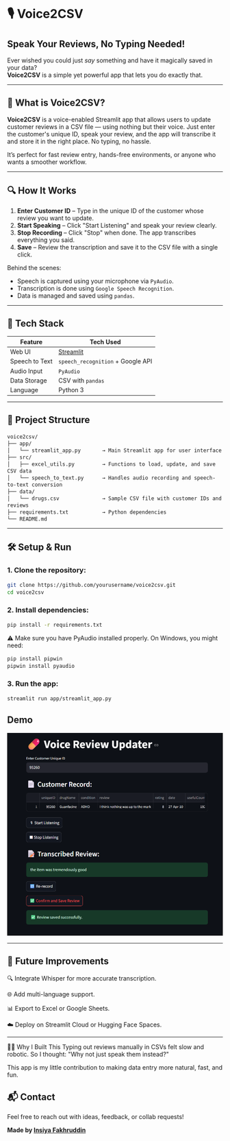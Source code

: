 # 🎙️ Voice2CSV 
## Speak Your Reviews, No Typing Needed!

Ever wished you could just *say* something and have it magically saved in your data?  
**Voice2CSV** is a simple yet powerful app that lets you do exactly that.

---

## 🚀 What is Voice2CSV?

**Voice2CSV** is a voice-enabled Streamlit app that allows users to update customer reviews in a CSV file — using nothing but their voice. Just enter the customer's unique ID, speak your review, and the app will transcribe it and store it in the right place. No typing, no hassle.

It’s perfect for fast review entry, hands-free environments, or anyone who wants a smoother workflow.

---

## 🔍 How It Works

1. **Enter Customer ID** – Type in the unique ID of the customer whose review you want to update.
2. **Start Speaking** – Click "Start Listening" and speak your review clearly.
3. **Stop Recording** – Click "Stop" when done. The app transcribes everything you said.
4. **Save** – Review the transcription and save it to the CSV file with a single click.

Behind the scenes:
- Speech is captured using your microphone via `PyAudio`.
- Transcription is done using `Google Speech Recognition`.
- Data is managed and saved using `pandas`.

---

## 🧠 Tech Stack

| Feature            | Tech Used                   |
|--------------------|-----------------------------|
| Web UI             | [Streamlit](https://streamlit.io) |
| Speech to Text     | `speech_recognition` + Google API |
| Audio Input        | `PyAudio`                   |
| Data Storage       | CSV with `pandas`           |
| Language           | Python 3                    |

---

## 📁 Project Structure
````pgsql
voice2csv/
├── app/
│   └── streamlit_app.py       → Main Streamlit app for user interface
├── src/
│   ├── excel_utils.py         → Functions to load, update, and save CSV data
│   └── speech_to_text.py      → Handles audio recording and speech-to-text conversion
├── data/
│   └── drugs.csv              → Sample CSV file with customer IDs and reviews
├── requirements.txt           → Python dependencies
└── README.md                  
````

---

## 🛠️ Setup & Run

### 1. Clone the repository:
```bash
git clone https://github.com/yourusername/voice2csv.git
cd voice2csv
```
### 2. Install dependencies:
```bash
pip install -r requirements.txt
```
⚠️ Make sure you have PyAudio installed properly. On Windows, you might need:

```bash
pip install pipwin
pipwin install pyaudio
```
### 3. Run the app:
```bash
streamlit run app/streamlit_app.py
```

## Demo

![Voice Reviewer](simulation.png)

---
## 🎯 Future Improvements
🔍 Integrate Whisper for more accurate transcription.

🌐 Add multi-language support.

📊 Export to Excel or Google Sheets.

☁️ Deploy on Streamlit Cloud or Hugging Face Spaces.

---
🙋‍♀️ Why I Built This
Typing out reviews manually in CSVs felt slow and robotic. So I thought: "Why not just speak them instead?"

This app is my little contribution to making data entry more natural, fast, and fun.

## 📬 Contact
Feel free to reach out with ideas, feedback, or collab requests!


**Made by [Insiya Fakhruddin](https://github.com/InsiyaFakhruddin)**